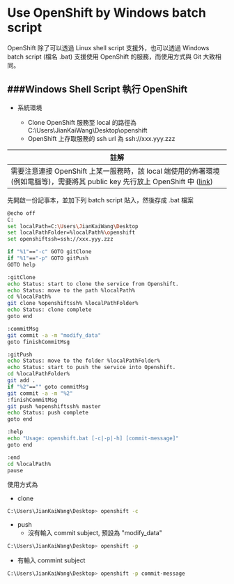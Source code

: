 # Use OpenShift by Windows batch script

OpenShift 除了可以透過 Linux shell script 支援外，也可以透過 Windows batch script (檔名 .bat) 支援使用 OpenShift 的服務，而使用方式與 Git 大致相同。

###Windows Shell Script 執行 OpenShift
---
* 系統環境

  * Clone OpenShift 服務至 local 的路徑為 C:\Users\JianKaiWang\Desktop\openshift
  * OpenShift 上存取服務的 ssh url 為 ssh://xxx.yyy.zzz

| 註解 |
| -- |
| 需要注意連接 OpenShift 上某一服務時，該 local 端使用的佈署環境 (例如電腦等)，需要將其 public key 先行放上 OpenShift 中 ([link](https://openshift.redhat.com/app/console/settings)) |

先開啟一份記事本，並加下列 batch script 貼入，然後存成 .bat 檔案

```Bash
@echo off
C:
set localPath=C:\Users\JianKaiWang\Desktop
set localPathFolder=%localPath%\openshift
set openshiftssh=ssh://xxx.yyy.zzz

if "%1"=="-c" GOTO gitClone
if "%1"=="-p" GOTO gitPush
GOTO help

:gitClone
echo Status: start to clone the service from Openshift.
echo Status: move to the path %localPath%
cd %localPath%
git clone %openshiftssh% %localPathFolder%
echo Status: clone complete
goto end

:commitMsg
git commit -a -m "modify_data"
goto finishCommitMsg

:gitPush
echo Status: move to the folder %localPathFolder%
echo Status: start to push the service into Openshift.
cd %localPathFolder%
git add .
if "%2"=="" goto commitMsg
git commit -a -m "%2"
:finishCommitMsg
git push %openshiftssh% master
echo Status: push complete
goto end

:help
echo "Usage: openshift.bat [-c|-p|-h] [commit-message]"
goto end

:end
cd %localPath%
pause
```

使用方式為
* clone

```Bash
C:\Users\JianKaiWang\Desktop> openshift -c
```

* push
  * 沒有輸入 commit subject, 預設為 "modify_data"

```Bash
C:\Users\JianKaiWang\Desktop> openshift -p
```

  * 有輸入 commint subject

```Bash
C:\Users\JianKaiWang\Desktop> openshift -p commit-message
```







